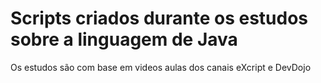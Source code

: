 # Scripts criados durante os estudos sobre a linguagem de Java

Os estudos são com base em videos aulas dos canais eXcript e DevDojo
